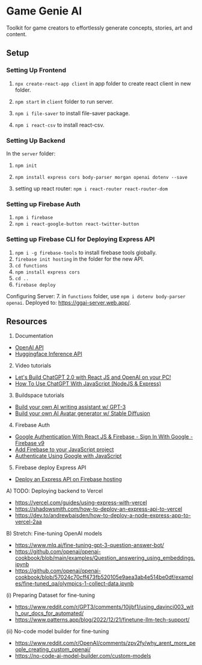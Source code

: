 # Game Genie AI

Toolkit for game creators to effortlessly generate concepts, stories, art and content.

## Setup
 
### Setting Up Frontend

1. `npx create-react-app client` in app folder to create react client in new folder.

2. `npm start` in `client` folder to run server.

3. `npm i file-saver` to install file-saver package.

4. `npm i react-csv` to install react-csv.

### Setting Up Backend

In the `server` folder:

1. `npm init`

2. `npm install express cors body-parser morgan openai dotenv --save`

3. setting up react router: `npm i react-router react-router-dom`

### Setting up Firebase Auth

1. `npm i firebase`
2. `npm i react-google-button react-twitter-button` 

### Setting up Firebase CLI for Deploying Express API

1. `npm i -g firebase-tools` to install firebase tools globally.
2. `firebase init hosting` in the folder for the new API.
3. `cd functions`
4. `npm install express cors`
5. `cd ..`
6. `firebase deploy`

Configuring Server:
7. in `functions` folder, use `npm i dotenv body-parser openai`.
Deployed to: https://ggai-server.web.app/.

## Resources

1. Documentation
- [OpenAI API](https://beta.openai.com/docs/introduction)
- [Huggingface Inference API](https://huggingface.co/docs/api-inference/index)

2. Video tutorials
- [Let's Build ChatGPT 2.0 with React JS and OpenAI on your PC!](https://youtu.be/qwM23_kF4v4)
- [How To Use ChatGPT With JavaScript (NodeJS & Express)](https://youtu.be/UQamG425RD0)

3. Buildspace tutorials
- [Build your own AI writing assistant w/ GPT-3](https://buildspace.so/builds/ai-writer)
- [Build your own AI Avatar generator w/ Stable Diffusion](https://buildspace.so/builds/ai-avatar)

4. Firebase Auth
- [Google Authentication With React JS & Firebase - Sign In With Google - Firebase v9](https://www.youtube.com/watch?v=cZAnibwI9u8)
- [Add Firebase to your JavaScript project](https://firebase.google.com/docs/web/setup)
- [Authenticate Using Google with JavaScript](https://firebase.google.com/docs/auth/web/google-signin)

5. Firebase deploy Express API 
- [Deploy an Express API on Firebase hosting](https://medium.com/boca-code/the-basic-process-is-that-we-will-use-firebase-cloud-functions-to-create-a-single-function-app-13ba3b852077)

A) TODO: Deploying backend to Vercel 
- https://vercel.com/guides/using-express-with-vercel
- https://shadowsmith.com/how-to-deploy-an-express-api-to-vercel
- https://dev.to/andrewbaisden/how-to-deploy-a-node-express-app-to-vercel-2aa

B) Stretch: Fine-tuning OpenAI models
- https://www.mlq.ai/fine-tuning-gpt-3-question-answer-bot/
- https://github.com/openai/openai-cookbook/blob/main/examples/Question_answering_using_embeddings.ipynb
- https://github.com/openai/openai-cookbook/blob/57024c70cff473fb520105e9aea3ab4e514be0df/examples/fine-tuned_qa/olympics-1-collect-data.ipynb

(i) Preparing Dataset for fine-tuning
- https://www.reddit.com/r/GPT3/comments/10jjbf1/using_davinci003_with_our_docs_for_automated/
- https://www.patterns.app/blog/2022/12/21/finetune-llm-tech-support/

(ii) No-code model builder for fine-tuning
- https://www.reddit.com/r/OpenAI/comments/zpv2fy/why_arent_more_people_creating_custom_openai/
- https://no-code-ai-model-builder.com/custom-models
